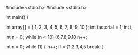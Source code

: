 #include <stdio.h>
#include <stdlib.h>

int main() {

int array[] = { 1, 2, 3, 4, 5, 6, 7, 8, 9, 10
};
int factorial = 1;
int i;


int n = 0;
while (n < 10) {6,7,8,9,10
n++;

int n = 0;
while (1) {
n++;
if = {1,2,3,4,5
break;
}

